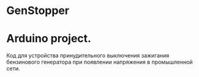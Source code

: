 # GenStopper
# Arduino project.
Код для устройства принудительного выключения зажигания бензинового генератора при появлении напряжения в промышленной сети.

